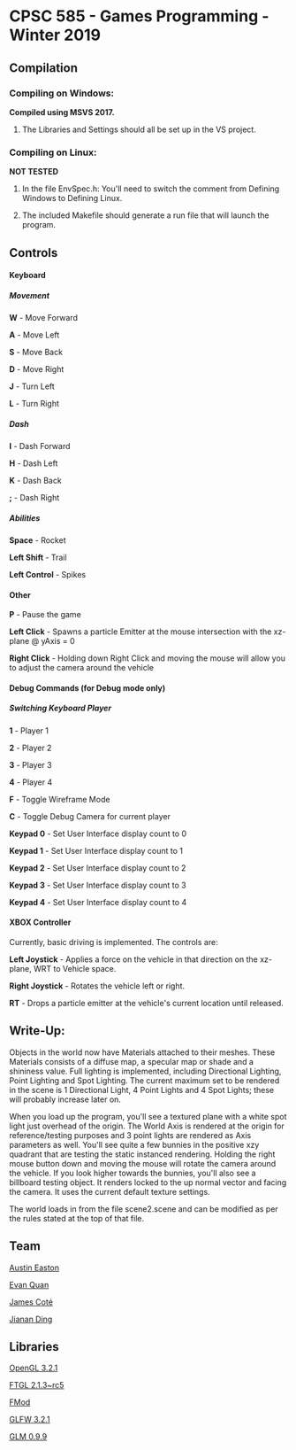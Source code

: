 # CPSC 585 - Games Programming - Winter 2019

## Compilation

### Compiling on Windows:

**Compiled using MSVS 2017.**

1. The Libraries and Settings should all be set up in the VS project.

### Compiling on Linux:

**NOT TESTED**
1. In the file EnvSpec.h: You'll need to switch the comment from Defining
   Windows to Defining Linux.

2. The included Makefile should generate a run file that will launch the
   program.

## Controls

#### Keyboard

##### Movement

**W** - Move Forward

**A** - Move Left

**S** - Move Back

**D** - Move Right

**J** - Turn Left

**L** - Turn Right

##### Dash

**I** - Dash Forward

**H** - Dash Left

**K** - Dash Back

**;** - Dash Right

##### Abilities

**Space** - Rocket

**Left Shift** - Trail

**Left Control** - Spikes

#### Other

**P** - Pause the game


**Left Click** - Spawns a particle Emitter at the mouse intersection with the xz-plane @ yAxis = 0

**Right Click** - Holding down Right Click and moving the mouse will allow you to adjust the camera around the vehicle

#### Debug Commands (for Debug mode only)

##### Switching Keyboard Player

**1** - Player 1

**2** - Player 2

**3** - Player 3

**4** - Player 4

**F** - Toggle Wireframe Mode

**C** - Toggle Debug Camera for current player

**Keypad 0** - Set User Interface display count to 0

**Keypad 1** - Set User Interface display count to 1

**Keypad 2** - Set User Interface display count to 2

**Keypad 3** - Set User Interface display count to 3

**Keypad 4** - Set User Interface display count to 4

#### XBOX Controller

Currently, basic driving is implemented. The controls are:

**Left Joystick** - Applies a force on the vehicle in that direction on the xz-plane, WRT to Vehicle space.

**Right Joystick** - Rotates the vehicle left or right.

**RT** - Drops a particle emitter at the vehicle's current location until released.

## Write-Up:

Objects in the world now have Materials attached to their meshes. These Materials consists of a diffuse map, a specular map or shade and a shininess value. Full lighting is implemented, including Directional Lighting, Point Lighting and Spot Lighting. The current maximum set to be rendered in the scene is 1 Directional Light, 4 Point Lights and 4 Spot Lights; these will probably increase later on.

When you load up the program, you'll see a textured plane with a white spot light just overhead of the origin. The World Axis is rendered at the origin for reference/testing purposes and 3 point lights are rendered as Axis parameters as well. You'll see quite a few bunnies in the positive xzy quadrant that are testing the static instanced rendering. Holding the right mouse button down and moving the mouse will rotate the camera around the vehicle. If you look higher towards the bunnies, you'll also see a billboard testing object. It renders locked to the up normal vector and facing the camera. It uses the current default texture settings.

The world loads in from the file scene2.scene and can be modified as per the rules stated at the top of that file.

## Team

[Austin Easton](https://github.com/austinen)

[Evan Quan](https://github.com/EvanQuan)

[James Coté](https://github.com/jamescote)

[Jianan Ding](https://github.com/jiananding)

## Libraries

[OpenGL 3.2.1](https://www.opengl.org/)

[FTGL 2.1.3~rc5](https://sourceforge.net/projects/ftgl/)

[FMod](https://www.fmod.com/)

[GLFW 3.2.1](https://www.glfw.org/)

[GLM 0.9.9](https://glm.g-truc.net/0.9.9/index.html)
